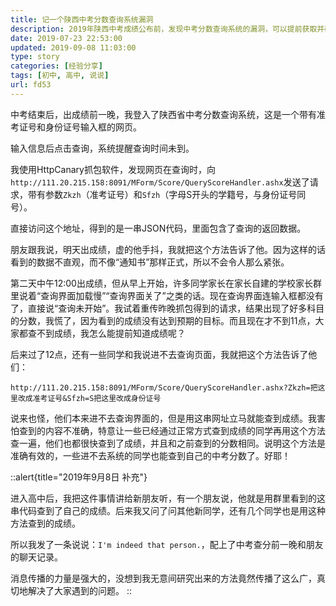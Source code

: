 ```yaml
---
title: 记一个陕西中考分数查询系统漏洞
description: 2019年陕西中考成绩公布前，发现中考分数查询系统的漏洞，可以提前获取并确认成绩准确性，帮助了许多无法正常查询成绩的同学。
date: 2019-07-23 22:53:00
updated: 2019-09-08 11:03:00
type: story
categories: [经验分享]
tags: [初中, 高中, 说说]
url: fd53
---
```


中考结束后，出成绩前一晚，我登入了陕西省中考分数查询系统，这是一个带有准考证号和身份证号输入框的网页。

输入信息后点击查询，系统提醒查询时间未到。

我使用HttpCanary抓包软件，发现网页在查询时，向`http://111.20.215.158:8091/MForm/Score/QueryScoreHandler.ashx`发送了请求，带有参数`Zkzh`（准考证号）和`Sfzh`（字母S开头的学籍号，与身份证号同号）。

直接访问这个地址，得到的是一串JSON代码，里面包含了查询的返回数据。

朋友跟我说，明天出成绩，虚的他手抖，我就把这个方法告诉了他。因为这样的话看到的数据不直观，而不像“通知书”那样正式，所以不会令人那么紧张。

第二天中午12:00出成绩，但从早上开始，许多同学家长在家长自建的学校家长群里说着“查询界面加载慢”“查询界面关了”之类的话。现在查询界面连输入框都没有了，直接说“查询未开始”。我试着重传昨晚抓包得到的请求，结果出现了好多科目的分数，我慌了，因为看到的成绩没有达到预期的目标。而且现在才不到11点，大家都查不到成绩，我怎么能提前知道成绩呢？

后来过了12点，还有一些同学和我说进不去查询页面，我就把这个方法告诉了他们：

```
http://111.20.215.158:8091/MForm/Score/QueryScoreHandler.ashx?Zkzh=把这里改成准考证号&Sfzh=S把这里改成身份证号
```

说来也怪，他们本来进不去查询界面的，但是用这串网址立马就能查到成绩。我害怕查到的内容不准确，特意让一些已经通过正常方式查到成绩的同学再用这个方法查一遍，他们也都很快查到了成绩，并且和之前查到的分数相同。说明这个方法是准确有效的，一些进不去系统的同学也能查到自己的中考分数了。好耶！

::alert{title="2019年9月8日 补充"}

进入高中后，我把这件事情讲给新朋友听，有一个朋友说，他就是用群里看到的这串代码查到了自己的成绩。后来我又问了问其他新同学，还有几个同学也是用这种方法查到的成绩。

所以我发了一条说说：`I'm indeed that person.`，配上了中考查分前一晚和朋友的聊天记录。

消息传播的力量是强大的，没想到我无意间研究出来的方法竟然传播了这么广，真切地解决了大家遇到的问题。
::

